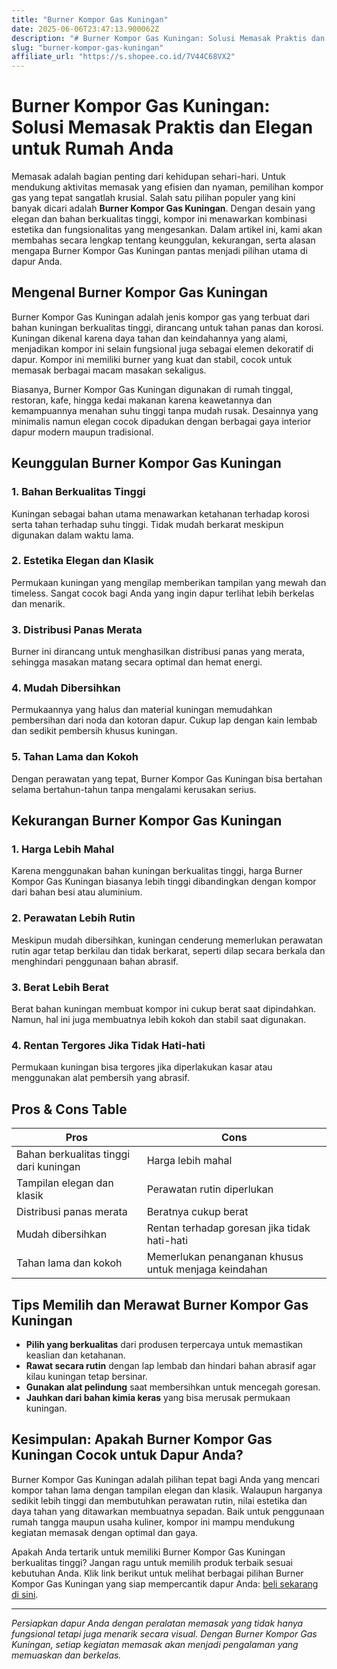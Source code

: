 ```yaml
---
title: "Burner Kompor Gas Kuningan"
date: 2025-06-06T23:47:13.900062Z
description: "# Burner Kompor Gas Kuningan: Solusi Memasak Praktis dan Elegan untuk Rumah Anda..."
slug: "burner-kompor-gas-kuningan"
affiliate_url: "https://s.shopee.co.id/7V44C68VX2"
---
```

# Burner Kompor Gas Kuningan: Solusi Memasak Praktis dan Elegan untuk Rumah Anda

Memasak adalah bagian penting dari kehidupan sehari-hari. Untuk mendukung aktivitas memasak yang efisien dan nyaman, pemilihan kompor gas yang tepat sangatlah krusial. Salah satu pilihan populer yang kini banyak dicari adalah **Burner Kompor Gas Kuningan**. Dengan desain yang elegan dan bahan berkualitas tinggi, kompor ini menawarkan kombinasi estetika dan fungsionalitas yang mengesankan. Dalam artikel ini, kami akan membahas secara lengkap tentang keunggulan, kekurangan, serta alasan mengapa Burner Kompor Gas Kuningan pantas menjadi pilihan utama di dapur Anda.

## Mengenal Burner Kompor Gas Kuningan

Burner Kompor Gas Kuningan adalah jenis kompor gas yang terbuat dari bahan kuningan berkualitas tinggi, dirancang untuk tahan panas dan korosi. Kuningan dikenal karena daya tahan dan keindahannya yang alami, menjadikan kompor ini selain fungsional juga sebagai elemen dekoratif di dapur. Kompor ini memiliki burner yang kuat dan stabil, cocok untuk memasak berbagai macam masakan sekaligus.

Biasanya, Burner Kompor Gas Kuningan digunakan di rumah tinggal, restoran, kafe, hingga kedai makanan karena keawetannya dan kemampuannya menahan suhu tinggi tanpa mudah rusak. Desainnya yang minimalis namun elegan cocok dipadukan dengan berbagai gaya interior dapur modern maupun tradisional.

## Keunggulan Burner Kompor Gas Kuningan

### 1. Bahan Berkualitas Tinggi

Kuningan sebagai bahan utama menawarkan ketahanan terhadap korosi serta tahan terhadap suhu tinggi. Tidak mudah berkarat meskipun digunakan dalam waktu lama.

### 2. Estetika Elegan dan Klasik

Permukaan kuningan yang mengilap memberikan tampilan yang mewah dan timeless. Sangat cocok bagi Anda yang ingin dapur terlihat lebih berkelas dan menarik.

### 3. Distribusi Panas Merata

Burner ini dirancang untuk menghasilkan distribusi panas yang merata, sehingga masakan matang secara optimal dan hemat energi.

### 4. Mudah Dibersihkan

Permukaannya yang halus dan material kuningan memudahkan pembersihan dari noda dan kotoran dapur. Cukup lap dengan kain lembab dan sedikit pembersih khusus kuningan.

### 5. Tahan Lama dan Kokoh

Dengan perawatan yang tepat, Burner Kompor Gas Kuningan bisa bertahan selama bertahun-tahun tanpa mengalami kerusakan serius.

## Kekurangan Burner Kompor Gas Kuningan

### 1. Harga Lebih Mahal

Karena menggunakan bahan kuningan berkualitas tinggi, harga Burner Kompor Gas Kuningan biasanya lebih tinggi dibandingkan dengan kompor dari bahan besi atau aluminium.

### 2. Perawatan Lebih Rutin

Meskipun mudah dibersihkan, kuningan cenderung memerlukan perawatan rutin agar tetap berkilau dan tidak berkarat, seperti dilap secara berkala dan menghindari penggunaan bahan abrasif.

### 3. Berat Lebih Berat

Berat bahan kuningan membuat kompor ini cukup berat saat dipindahkan. Namun, hal ini juga membuatnya lebih kokoh dan stabil saat digunakan.

### 4. Rentan Tergores Jika Tidak Hati-hati

Permukaan kuningan bisa tergores jika diperlakukan kasar atau menggunakan alat pembersih yang abrasif.

## Pros & Cons Table

| **Pros**                                         | **Cons**                                        |
|--------------------------------------------------|------------------------------------------------|
| Bahan berkualitas tinggi dari kuningan          | Harga lebih mahal                            |
| Tampilan elegan dan klasik                      | Perawatan rutin diperlukan                   |
| Distribusi panas merata                         | Beratnya cukup berat                         |
| Mudah dibersihkan                              | Rentan terhadap goresan jika tidak hati-hati  |
| Tahan lama dan kokoh                            | Memerlukan penanganan khusus untuk menjaga keindahan |

## Tips Memilih dan Merawat Burner Kompor Gas Kuningan

- **Pilih yang berkualitas** dari produsen terpercaya untuk memastikan keaslian dan ketahanan.
- **Rawat secara rutin** dengan lap lembab dan hindari bahan abrasif agar kilau kuningan tetap bersinar.
- **Gunakan alat pelindung** saat membersihkan untuk mencegah goresan.
- **Jauhkan dari bahan kimia keras** yang bisa merusak permukaan kuningan.

## Kesimpulan: Apakah Burner Kompor Gas Kuningan Cocok untuk Dapur Anda?

Burner Kompor Gas Kuningan adalah pilihan tepat bagi Anda yang mencari kompor tahan lama dengan tampilan elegan dan klasik. Walaupun harganya sedikit lebih tinggi dan membutuhkan perawatan rutin, nilai estetika dan daya tahan yang ditawarkan membuatnya sepadan. Baik untuk penggunaan rumah tangga maupun usaha kuliner, kompor ini mampu mendukung kegiatan memasak dengan optimal dan gaya.

Apakah Anda tertarik untuk memiliki Burner Kompor Gas Kuningan berkualitas tinggi? Jangan ragu untuk memilih produk terbaik sesuai kebutuhan Anda. Klik link berikut untuk melihat berbagai pilihan Burner Kompor Gas Kuningan yang siap mempercantik dapur Anda: [ beli sekarang di sini](https://s.shopee.co.id/7V44C68VX2).

---

*Persiapkan dapur Anda dengan peralatan memasak yang tidak hanya fungsional tetapi juga menarik secara visual. Dengan Burner Kompor Gas Kuningan, setiap kegiatan memasak akan menjadi pengalaman yang memuaskan dan berkelas.*